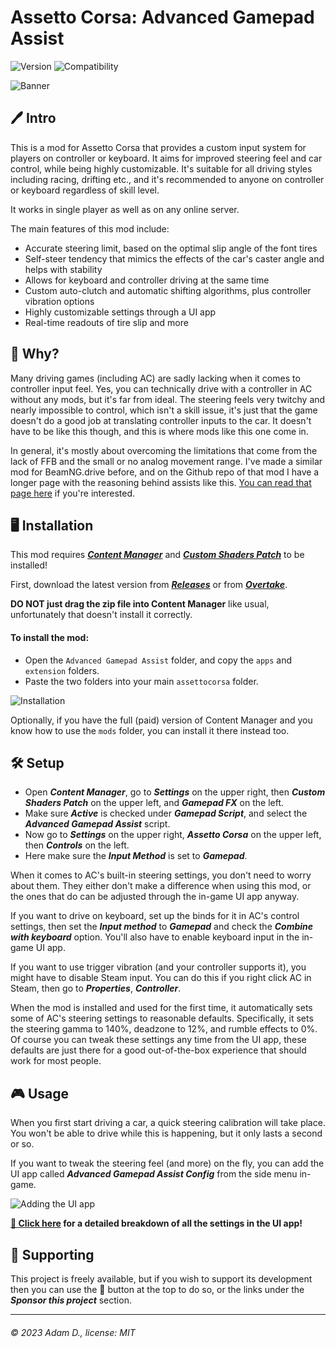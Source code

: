 # Assetto Corsa: Advanced Gamepad Assist

![Version](https://img.shields.io/badge/Version-1.5.4-blue.svg) ![Compatibility](https://img.shields.io/badge/CSP-0.2.0+-green.svg)

![Banner](https://i.imgur.com/AiZvIHx.png)

## 🖊️ Intro

This is a mod for Assetto Corsa that provides a custom input system for players on controller or keyboard. It aims for improved steering feel and car control, while being highly customizable. It's suitable for all driving styles including racing, drifting etc., and it's recommended to anyone on controller or keyboard regardless of skill level.

It works in single player as well as on any online server.

The main features of this mod include:

 - Accurate steering limit, based on the optimal slip angle of the font tires
 - Self-steer tendency that mimics the effects of the car's caster angle and helps with stability
 - Allows for keyboard and controller driving at the same time
 - Custom auto-clutch and automatic shifting algorithms, plus controller vibration options
 - Highly customizable settings through a UI app
 - Real-time readouts of tire slip and more

## 📖 Why?

Many driving games (including AC) are sadly lacking when it comes to controller input feel. Yes, you can technically drive with a controller in AC without any mods, but it's far from ideal. The steering feels very twitchy and nearly impossible to control, which isn't a skill issue, it's just that the game doesn't do a good job at translating controller inputs to the car. It doesn't have to be like this though, and this is where mods like this one come in.

In general, it's mostly about overcoming the limitations that come from the lack of FFB and the small or no analog movement range. I've made a similar mod for BeamNG.drive before, and on the Github repo of that mod I have a longer page with the reasoning behind assists like this. [You can read that page here](https://github.com/adam10603/BeamNG-Advanced-Steering/blob/release/Explanation.md) if you're interested.

## 🖥️ Installation

This mod requires [***Content Manager***](https://assettocorsa.club/content-manager.html) and [***Custom Shaders Patch***](https://acstuff.ru/patch/) to be installed!

First, download the latest version from [***Releases***](https://github.com/adam10603/AC-Advanced-Gamepad-Assist/releases) or from [***Overtake***](https://www.overtake.gg/downloads/advanced-gamepad-assist.62485/).

**DO NOT just drag the zip file into Content Manager** like usual, unfortunately that doesn't install it correctly.

#### To install the mod:

 - Open the `Advanced Gamepad Assist` folder, and copy the `apps` and `extension` folders.
 - Paste the two folders into your main `assettocorsa` folder.

![Installation](https://i.imgur.com/FjAcBk9.png)

Optionally, if you have the full (paid) version of Content Manager and you know how to use the `mods` folder, you can install it there instead too.

## 🛠 Setup

 - Open ***Content Manager***, go to ***Settings*** on the upper right, then ***Custom Shaders Patch*** on the upper left, and ***Gamepad FX*** on the left.
 - Make sure ***Active*** is checked under ***Gamepad Script***, and select the ***Advanced Gamepad Assist*** script.
 - Now go to ***Settings*** on the upper right, ***Assetto Corsa*** on the upper left, then ***Controls*** on the left.
 - Here make sure the ***Input Method*** is set to ***Gamepad***.

When it comes to AC's built-in steering settings, you don't need to worry about them. They either don't make a difference when using this mod, or the ones that do can be adjusted through the in-game UI app anyway.

If you want to drive on keyboard, set up the binds for it in AC's control settings, then set the ***Input method*** to ***Gamepad*** and check the ***Combine with keyboard*** option. You'll also have to enable keyboard input in the in-game UI app.

If you want to use trigger vibration (and your controller supports it), you might have to disable Steam input. You can do this if you right click AC in Steam, then go to ***Properties***, ***Controller***.

When the mod is installed and used for the first time, it automatically sets some of AC's steering settings to reasonable defaults. Specifically, it sets the steering gamma to 140%, deadzone to 12%, and rumble effects to 0%. Of course you can tweak these settings any time from the UI app, these defaults are just there for a good out-of-the-box experience that should work for most people.

## 🎮 Usage

When you first start driving a car, a quick steering calibration will take place. You won't be able to drive while this is happening, but it only lasts a second or so.

If you want to tweak the steering feel (and more) on the fly, you can add the UI app called ***Advanced Gamepad Assist Config*** from the side menu in-game.

![Adding the UI app](https://i.imgur.com/Ffms6Rd.png)

**[📝 Click here](ConfigGuide.md) for a detailed breakdown of all the settings in the UI app!**

## 💖 Supporting

This project is freely available, but if you wish to support its development then you can use the 💟 button at the top to do so, or the links under the ***Sponsor this project*** section.

___

###### © 2023 Adam D., license: MIT